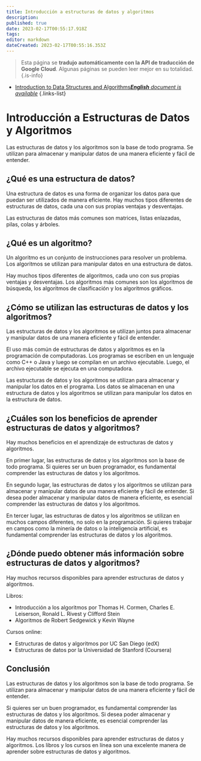 ```yaml
---
title: Introducción a estructuras de datos y algoritmos
description: 
published: true
date: 2023-02-17T00:55:17.918Z
tags: 
editor: markdown
dateCreated: 2023-02-17T00:55:16.353Z
---
```


> Esta página se **tradujo automáticamente con la API de traducción de Google Cloud**.
Algunas páginas se pueden leer mejor en su totalidad.{.is-info}



- [Introduction to Data Structures and Algorithms***English** document is available*](/en/Knowledge-base/Common/introduction-to-data-structures-and-algorithms)
{.links-list}


# Introducción a Estructuras de Datos y Algoritmos

Las estructuras de datos y los algoritmos son la base de todo programa. Se utilizan para almacenar y manipular datos de una manera eficiente y fácil de entender.

## ¿Qué es una estructura de datos?

Una estructura de datos es una forma de organizar los datos para que puedan ser utilizados de manera eficiente. Hay muchos tipos diferentes de estructuras de datos, cada una con sus propias ventajas y desventajas.

Las estructuras de datos más comunes son matrices, listas enlazadas, pilas, colas y árboles.

## ¿Qué es un algoritmo?

Un algoritmo es un conjunto de instrucciones para resolver un problema. Los algoritmos se utilizan para manipular datos en una estructura de datos.

Hay muchos tipos diferentes de algoritmos, cada uno con sus propias ventajas y desventajas. Los algoritmos más comunes son los algoritmos de búsqueda, los algoritmos de clasificación y los algoritmos gráficos.

## ¿Cómo se utilizan las estructuras de datos y los algoritmos?

Las estructuras de datos y los algoritmos se utilizan juntos para almacenar y manipular datos de una manera eficiente y fácil de entender.

El uso más común de estructuras de datos y algoritmos es en la programación de computadoras. Los programas se escriben en un lenguaje como C++ o Java y luego se compilan en un archivo ejecutable. Luego, el archivo ejecutable se ejecuta en una computadora.

Las estructuras de datos y los algoritmos se utilizan para almacenar y manipular los datos en el programa. Los datos se almacenan en una estructura de datos y los algoritmos se utilizan para manipular los datos en la estructura de datos.

## ¿Cuáles son los beneficios de aprender estructuras de datos y algoritmos?

Hay muchos beneficios en el aprendizaje de estructuras de datos y algoritmos.

En primer lugar, las estructuras de datos y los algoritmos son la base de todo programa. Si quieres ser un buen programador, es fundamental comprender las estructuras de datos y los algoritmos.

En segundo lugar, las estructuras de datos y los algoritmos se utilizan para almacenar y manipular datos de una manera eficiente y fácil de entender. Si desea poder almacenar y manipular datos de manera eficiente, es esencial comprender las estructuras de datos y los algoritmos.

En tercer lugar, las estructuras de datos y los algoritmos se utilizan en muchos campos diferentes, no solo en la programación. Si quieres trabajar en campos como la minería de datos o la inteligencia artificial, es fundamental comprender las estructuras de datos y los algoritmos.

## ¿Dónde puedo obtener más información sobre estructuras de datos y algoritmos?

Hay muchos recursos disponibles para aprender estructuras de datos y algoritmos.

Libros:

- Introducción a los algoritmos por Thomas H. Cormen, Charles E. Leiserson, Ronald L. Rivest y Clifford Stein
- Algoritmos de Robert Sedgewick y Kevin Wayne

Cursos online:

- Estructuras de datos y algoritmos por UC San Diego (edX)
- Estructuras de datos por la Universidad de Stanford (Coursera)

## Conclusión

Las estructuras de datos y los algoritmos son la base de todo programa. Se utilizan para almacenar y manipular datos de una manera eficiente y fácil de entender.

Si quieres ser un buen programador, es fundamental comprender las estructuras de datos y los algoritmos. Si desea poder almacenar y manipular datos de manera eficiente, es esencial comprender las estructuras de datos y los algoritmos.

Hay muchos recursos disponibles para aprender estructuras de datos y algoritmos. Los libros y los cursos en línea son una excelente manera de aprender sobre estructuras de datos y algoritmos.